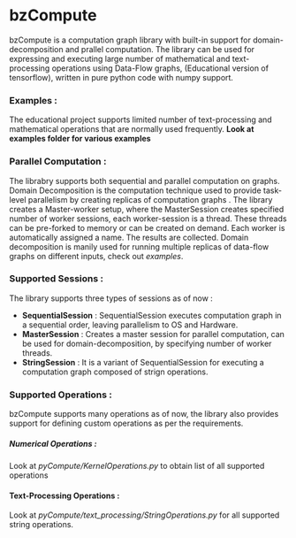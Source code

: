 # bzCompute

bzCompute is a computation graph library with built-in support for domain-decomposition and prallel computation. The library can be used for expressing and executing large number of mathematical and text-processing operations using Data-Flow graphs, (Educational version of tensorflow), written in pure python code with numpy support.

### Examples :
The educational project supports limited number of text-processing and mathematical operations that are normally used frequently.
**Look at examples folder for various examples**

### Parallel Computation : 
The librabry supports both sequential and parallel computation on graphs. Domain Decomposition is the computation technique used to provide task-level parallelism by creating replicas of computation graphs . The library creates a Master-worker setup, where the MasterSession creates specified number of worker sessions, each worker-session is a thread. These threads can be pre-forked to memory or can be created on demand. Each worker is automatically assigned a name. The results are collected. Domain decomposition is manily used for running multiple replicas of data-flow graphs on different inputs, check out *examples*.

### Supported Sessions : 
The library supports three types of sessions as of now : 

  * **SequentialSession** : SequentialSession executes computation graph in a sequential order, leaving parallelism to OS and Hardware.
  *  **MasterSession** : Creates a master session for parallel computation, can be used for domain-decomposition, by specifying number of worker threads.
  *  **StringSession** : It is a variant of SequentialSession for executing a computation graph composed of strign operations. 
 
### Supported Operations : 
bzCompute supports many operations as of now, the library also provides support for defining custom operations as per the requirements.

##### Numerical Operations :
Look at *pyCompute/KernelOperations.py* to obtain list of all supported operations

#### Text-Processing Operations : 
Look at *pyCompute/text_processing/StringOperations.py* for all supported string operations.

